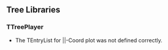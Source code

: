 ## Tree Libraries

### TTreePlayer

-   The TEntryList for ||-Coord plot was not defined correctly.

